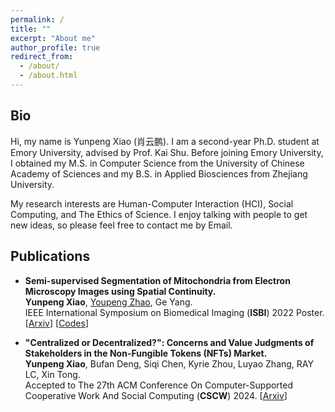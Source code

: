 ```yaml
---
permalink: /
title: ""
excerpt: "About me"
author_profile: true
redirect_from: 
  - /about/
  - /about.html
---
```


## Bio
Hi, my name is Yunpeng Xiao (肖云鹏). I am a second-year Ph.D. student at Emory University, advised by Prof. Kai Shu. Before joining Emory University, I obtained my M.S. in Computer Science from the University of Chinese Academy of Sciences and my B.S. in Applied Biosciences from Zhejiang University.

My research interests are Human-Computer Interaction (HCI), Social Computing, and The Ethics of Science. I enjoy talking with people to get new ideas, so please feel free to contact me by Email.

## Publications
 
 * **Semi-supervised Segmentation of Mitochondria from Electron Microscopy Images using Spatial Continuity.**  
  **Yunpeng Xiao**, [Youpeng Zhao](https://kennethzhao24.github.io/), Ge Yang.  
  IEEE International Symposium on Biomedical Imaging (**ISBI**) 2022 Poster.
  \[[Arxiv](https://arxiv.org/abs/2206.02392)\] [[Codes](https://github.com/cbmi-group/MPP)]

 * **"Centralized or Decentralized?": Concerns and Value Judgments of Stakeholders in the Non-Fungible Tokens (NFTs) Market.**  
  **Yunpeng Xiao**, Bufan Deng, Siqi Chen, Kyrie Zhou, Luyao Zhang, RAY LC, Xin Tong.  
  Accepted to The 27th ACM Conference On Computer-Supported Cooperative Work And Social Computing (**CSCW**) 2024. \[[Arxiv](https://arxiv.org/abs/2311.10990)\]

